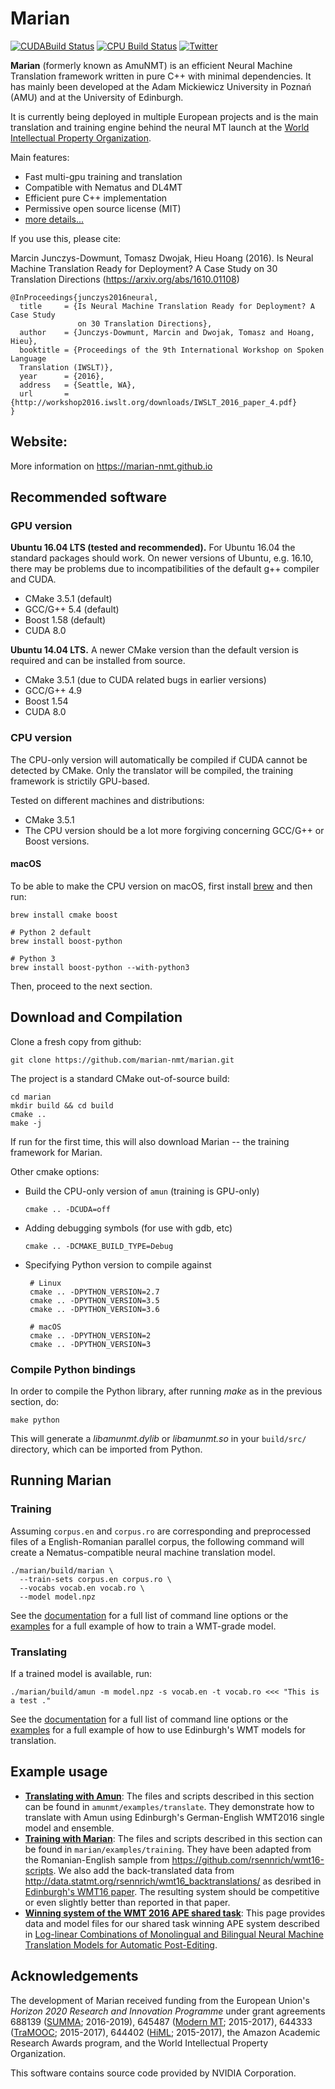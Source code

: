 
# Marian

[![CUDABuild Status](http://vali.inf.ed.ac.uk/jenkins/buildStatus/icon?job=amunmt_compilation_cuda)](http://vali.inf.ed.ac.uk/jenkins/job/amunmt_compilation_cuda/)
[![CPU Build Status](http://vali.inf.ed.ac.uk/jenkins/buildStatus/icon?job=amunmt_compilation_cpu)](http://vali.inf.ed.ac.uk/jenkins/job/amunmt_compilation_cpu/)
[![Twitter](https://img.shields.io/twitter/follow/marian_nmt.svg?style=social&label=Follow)](https://twitter.com/intent/follow?screen_name=marian_nmt)


 <p>
  <b>Marian</b> (formerly known as AmuNMT) is an efficient Neural Machine Translation framework written
  in pure C++ with minimal dependencies. It has mainly been developed at the
  Adam Mickiewicz University in Poznań (AMU) and at the University of Edinburgh.
  </p>

  <p>
  It is currently being deployed in
  multiple European projects and is the main translation and training engine
  behind the neural MT launch at the
  <a href="http://www.wipo.int/pressroom/en/articles/2016/article_0014.html">World Intellectual Property Organization</a>.

  </p>

  <p>
  Main features:
  <ul>
    <li> Fast multi-gpu training and translation </li>
    <li> Compatible with Nematus and DL4MT </li>
    <li> Efficient pure C++ implementation </li>
    <li> Permissive open source license (MIT) </li>
    <li> <a href="https://marian-nmt.github.io/features/"> more details... </a> </li>
  </ul>
  </p>

If you use this, please cite:

Marcin Junczys-Dowmunt, Tomasz Dwojak, Hieu Hoang (2016). Is Neural Machine
Translation Ready for Deployment? A Case Study on 30 Translation Directions
(https://arxiv.org/abs/1610.01108)

    @InProceedings{junczys2016neural,
      title     = {Is Neural Machine Translation Ready for Deployment? A Case Study
                   on 30 Translation Directions},
      author    = {Junczys-Dowmunt, Marcin and Dwojak, Tomasz and Hoang, Hieu},
      booktitle = {Proceedings of the 9th International Workshop on Spoken Language
      Translation (IWSLT)},
      year      = {2016},
      address   = {Seattle, WA},
      url       = {http://workshop2016.iwslt.org/downloads/IWSLT_2016_paper_4.pdf}
    }

## Website:

More information on https://marian-nmt.github.io

## Recommended software

### GPU version

**Ubuntu 16.04 LTS (tested and recommended).** For Ubuntu 16.04 the standard
packages should work. On newer versions of Ubuntu, e.g. 16.10, there may be
problems due to incompatibilities of the default g++ compiler and CUDA.

 * CMake 3.5.1 (default)
 * GCC/G++ 5.4 (default)
 * Boost 1.58 (default)
 * CUDA 8.0

**Ubuntu 14.04 LTS.** A newer CMake version than the default version is
required and can be installed from source.

 * CMake 3.5.1 (due to CUDA related bugs in earlier versions)
 * GCC/G++ 4.9
 * Boost 1.54
 * CUDA 8.0

### CPU version

The CPU-only version will automatically be compiled if CUDA cannot be detected by CMake.
Only the translator will be compiled, the training framework is strictily GPU-based.

Tested on different machines and distributions:

 * CMake 3.5.1
 * The CPU version should be a lot more forgiving concerning GCC/G++ or Boost versions.

#### macOS

To be able to make the CPU version on macOS, first install [brew](https://brew.sh/) and then run:

    brew install cmake boost

    # Python 2 default
    brew install boost-python

    # Python 3
    brew install boost-python --with-python3

Then, proceed to the next section.

## Download and Compilation

Clone a fresh copy from github:

    git clone https://github.com/marian-nmt/marian.git

The project is a standard CMake out-of-source build:

    cd marian
    mkdir build && cd build
    cmake ..
    make -j

If run for the first time, this will also download Marian -- the training
framework for Marian.

Other cmake options:

-  Build the CPU-only version of `amun` (training is GPU-only)

       cmake .. -DCUDA=off

-  Adding debugging symbols (for use with gdb, etc)

       cmake .. -DCMAKE_BUILD_TYPE=Debug

- Specifying Python version to compile against

       # Linux
       cmake .. -DPYTHON_VERSION=2.7
       cmake .. -DPYTHON_VERSION=3.5
       cmake .. -DPYTHON_VERSION=3.6

       # macOS
       cmake .. -DPYTHON_VERSION=2
       cmake .. -DPYTHON_VERSION=3


### Compile Python bindings

In order to compile the Python library, after running _make_ as in the previous section, do:

    make python

This will generate a _libamunmt.dylib_ or _libamunmt.so_ in your `build/src/` directory, which can be imported from Python.

## Running Marian

### Training

Assuming `corpus.en` and `corpus.ro` are
corresponding and preprocessed files of a English-Romanian parallel corpus, the
following command will create a Nematus-compatible neural machine translation model.

    ./marian/build/marian \
      --train-sets corpus.en corpus.ro \
      --vocabs vocab.en vocab.ro \
      --model model.npz

See the [documentation](https://marian-nmt.github.io/docs/#marian) for a full list
of command line options or the
[examples](https://marian-nmt.github.io/examples/training) for a full example of
how to train a WMT-grade model.

### Translating

If a trained model is available, run:

    ./marian/build/amun -m model.npz -s vocab.en -t vocab.ro <<< "This is a test ."

See the [documentation](https://marian-nmt.github.io/docs/#amun) for a full list of
command line options or the
[examples](https://marian-nmt.github.io/examples/translating) for a full example of
how to use Edinburgh's WMT models for translation.

## Example usage

* **[Translating with Amun](https://marian-nmt.github.io/examples/translating/)**:
The files and scripts described in this section can be found in
`amunmt/examples/translate`. They demonstrate how to translate with Amun using
Edinburgh's German-English WMT2016 single model and ensemble.
* **[Training with Marian](https://marian-nmt.github.io/examples/training/)**: The files
and scripts described in this section can be found in
`marian/examples/training`. They have been adapted from the
Romanian-English sample from <https://github.com/rsennrich/wmt16-scripts>.
We also add the back-translated data from <http://data.statmt.org/rsennrich/wmt16_backtranslations/>
as desribed in [Edinburgh's WMT16 paper](http://www.aclweb.org/anthology/W16-2323).
The resulting system should be competitive or even slightly better than
reported in that paper.
* **[Winning system of the WMT 2016 APE shared task](https://marian-nmt.github.io/examples/postedit/)**:
This page provides data and model files for our shared task winning APE system
described in [Log-linear Combinations of Monolingual and Bilingual Neural
Machine Translation Models for Automatic
Post-Editing](http://www.aclweb.org/anthology/W16-2378).

## Acknowledgements

The development of Marian received funding from the European Union's
_Horizon 2020 Research and Innovation Programme_ under grant agreements
688139 ([SUMMA](http://www.summa-project.eu); 2016-2019),
645487 ([Modern MT](http://www.modernmt.eu); 2015-2017),
644333 ([TraMOOC](http://tramooc.eu/); 2015-2017),
644402 ([HiML](http://www.himl.eu/); 2015-2017),
the Amazon Academic Research Awards program, and
the World Intellectual Property Organization.

This software contains source code provided by NVIDIA Corporation.

